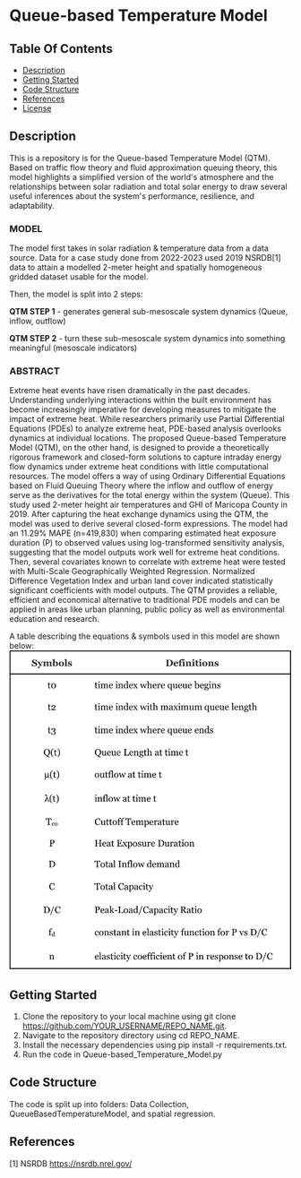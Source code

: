 # Queue-based Temperature Model
## Table Of Contents
- [Description](#description)
- [Getting Started](#getting-started)
- [Code Structure](#code-structure)
- [References](#references)
- [License](#license)


## Description
This is a repository is for the Queue-based Temperature Model (QTM). Based on traffic flow theory and fluid approximation queuing theory, this model highlights a simplified version of the world's atmosphere and the relationships between solar radiation and total solar energy to draw several useful inferences about the system's performance, resilience, and adaptability.

### MODEL
The model first takes in solar radiation & temperature data from a data source. Data for a case study done from 2022-2023 used 2019 NSRDB[1] data to attain a modelled 2-meter height and spatially homogeneous gridded dataset usable for the model. 

Then, the model is split into 2 steps:

**QTM STEP 1** - generates general sub-mesoscale system dynamics (Queue, inflow, outflow)

**QTM STEP 2** - turn these sub-mesoscale system dynamics into something meaningful (mesoscale indicators)

### ABSTRACT
Extreme heat events have risen dramatically in the past decades. Understanding underlying interactions within the built environment has become increasingly imperative for developing measures to mitigate the impact of extreme heat. While researchers primarily use Partial Differential Equations (PDEs) to analyze extreme heat, PDE-based analysis overlooks dynamics at individual locations. The proposed Queue-based Temperature Model (QTM), on the other hand, is designed to provide a theoretically rigorous framework and closed-form solutions to capture intraday energy flow dynamics under extreme heat conditions with little computational resources. The model offers a way of using Ordinary Differential Equations based on Fluid Queuing Theory where the inflow and outflow of energy serve as the derivatives for the total energy within the system (Queue). This study used 2-meter height air temperatures and GHI of Maricopa County in 2019. After capturing the heat exchange dynamics using the QTM, the model was used to derive several closed-form expressions. The model had an 11.29% MAPE (n=419,830) when comparing estimated heat exposure duration (P) to observed values using log-transformed sensitivity analysis, suggesting that the model outputs work well for extreme heat conditions. Then, several covariates known to correlate with extreme heat were tested with Multi-Scale Geographically Weighted Regression. Normalized Difference Vegetation Index and urban land cover indicated statistically significant coefficients with model outputs. The QTM provides a reliable, efficient and economical alternative to traditional PDE models and can be applied in areas like urban planning, public policy as well as environmental education and research.

A table describing the equations & symbols used in this model are shown below:
![Table](https://github.com/EddieZhu22/Queue-based-temperature-model/blob/master/Images/Picture1.png)

## Getting Started
1. Clone the repository to your local machine using git clone https://github.com/YOUR_USERNAME/REPO_NAME.git.
2. Navigate to the repository directory using cd REPO_NAME.
3. Install the necessary dependencies using pip install -r requirements.txt.
4. Run the code in Queue-based_Temperature_Model.py

## Code Structure
The code is split up into folders: Data Collection, QueueBasedTemperatureModel, and spatial regression.

## References
[1] NSRDB https://nsrdb.nrel.gov/

